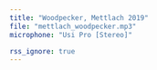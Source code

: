 ```yaml
---
title: "Woodpecker, Mettlach 2019"
file: "mettlach_woodpecker.mp3"
microphone: "Usi Pro [Stereo]"

rss_ignore: true
---
```

